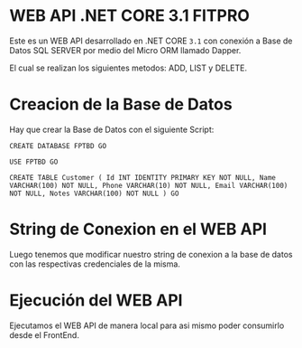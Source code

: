 # WEB API .NET CORE 3.1 FITPRO

Este es un WEB API desarrollado en .NET CORE `3.1` con conexión a Base de Datos SQL SERVER por medio del Micro ORM llamado Dapper.

El cual se realizan los siguientes metodos:
ADD, LIST y DELETE.

# Creacion de la Base de Datos

Hay que crear la Base de Datos con el siguiente Script:

``CREATE DATABASE FPTBD
GO``

``USE FPTBD
GO``

``CREATE TABLE Customer
(
Id INT IDENTITY PRIMARY KEY NOT NULL,
Name VARCHAR(100) NOT NULL,
Phone VARCHAR(10) NOT NULL,
Email VARCHAR(100) NOT NULL,
Notes VARCHAR(100) NOT NULL
)
GO``

# String de Conexion en el WEB API

Luego tenemos que modificar nuestro string de conexion a la base de datos con las respectivas credenciales de la misma.

# Ejecución del WEB API

Ejecutamos el WEB API de manera local para asi mismo poder consumirlo desde el FrontEnd.

